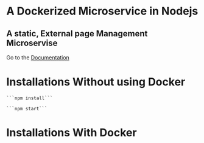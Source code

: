 #   A Dockerized Microservice in Nodejs
##  A static, External page Management Microservise

Go to the [Documentation](api/v1/docs/)
     
#       Installations Without using Docker
    ```npm install```

    ```npm start```

#       Installations With Docker
